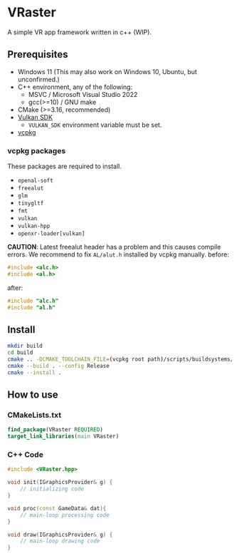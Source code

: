 # VRaster

A simple VR app framework written in c++ (WIP).

## Prerequisites

- Windows 11 (This may also work on Windows 10, Ubuntu, but unconfirmed.)
- C++ environment, any of the following:
    - MSVC / Microsoft Visual Studio 2022
    - gcc(>=10) / GNU make
- CMake (>=3.16, recommended)
- [Vulkan SDK](https://vulkan.lunarg.com/sdk/home)
    - `VULKAN_SDK` environment variable must be set.
- [vcpkg](https://github.com/microsoft/vcpkg)

### vcpkg packages

These packages are required to install.

- `openal-soft`
- `freealut`
- `glm`
- `tinygltf`
- `fmt`
- `vulkan`
- `vulkan-hpp`
- `openxr-loader[vulkan]`

**CAUTION**: Latest freealut header has a problem and this causes compile errors.
We recommend to fix `AL/alut.h` installed by vcpkg manually.
before:
```cpp
#include <alc.h>
#include <al.h>
```
after:
```cpp
#include "alc.h"
#include "al.h"
```

## Install

```sh
mkdir build
cd build
cmake .. -DCMAKE_TOOLCHAIN_FILE=(vcpkg root path)/scripts/buildsystems/vcpkg.cmake -DCMAKE_INSTALL_PREFIX=(install path)
cmake --build . --config Release
cmake --install .
```

## How to use

### CMakeLists.txt

```cmake
find_package(VRaster REQUIRED)
target_link_libraries(main VRaster)
```

### C++ Code

```cpp
#include <VRaster.hpp>

void init(IGraphicsProvider& g) {
    // initializing code
}

void proc(const GameData& dat){
    // main-loop processing code
}

void draw(IGraphicsProvider& g) {
    // main-loop drawing code
}
```
